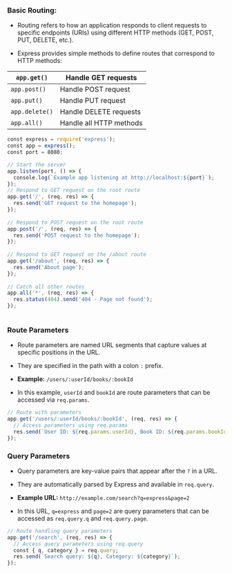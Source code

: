 
### Basic Routing:

- Routing refers to how an application responds to client requests to specific endpoints (URIs) using different HTTP methods (GET, POST, PUT, DELETE, etc.).

- Express provides simple methods to define routes that correspond to HTTP methods:

| `app.get()`    | Handle GET requests     |
| -------------- | ----------------------- |
| `app.post()`   | Handle POST request     |
| `app.put()`    | Handle PUT request      |
| `app.delete()` | Handle DELETE requests  |
| `app.all()`    | Handle all HTTP methods |

```js
const express = require('express');  
const app = express();  
const port = 8080;  

// Start the server  
app.listen(port, () => {  
  console.log(`Example app listening at http://localhost:${port}`);  
});
// Respond to GET request on the root route  
app.get('/', (req, res) => {  
  res.send('GET request to the homepage');  
});  
  
// Respond to POST request on the root route  
app.post('/', (req, res) => {  
  res.send('POST request to the homepage');  
});  
  
// Respond to GET request on the /about route  
app.get('/about', (req, res) => {  
  res.send('About page');  
});  
  
// Catch all other routes  
app.all('*', (req, res) => {  
  res.status(404).send('404 - Page not found');  
});  
  
```

### Route Parameters

- Route parameters are named URL segments that capture values at specific positions in the URL.

- They are specified in the path with a colon `:` prefix.

- **Example:** `/users/:userId/books/:bookId`

- In this example, `userId` and `bookId` are route parameters that can be accessed via `req.params`.

```js
// Route with parameters  
app.get('/users/:userId/books/:bookId', (req, res) => {  
  // Access parameters using req.params  
  res.send(`User ID: ${req.params.userId}, Book ID: ${req.params.bookId}`);  
});
```

### Query Parameters

- Query parameters are key-value pairs that appear after the `?` in a URL.

- They are automatically parsed by Express and available in `req.query`.

- **Example URL:** `http://example.com/search?q=express&page=2`

- In this URL, `q=express` and `page=2` are query parameters that can be accessed as `req.query.q` and `req.query.page`.

```js
// Route handling query parameters  
app.get('/search', (req, res) => {  
  // Access query parameters using req.query  
  const { q, category } = req.query;  
  res.send(`Search query: ${q}, Category: ${category}`);  
});
```